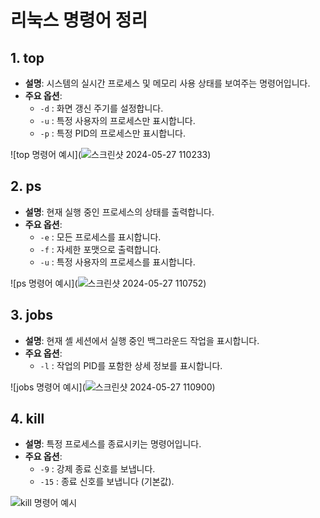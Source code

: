 # 리눅스 명령어 정리

## 1. top
- **설명**: 시스템의 실시간 프로세스 및 메모리 사용 상태를 보여주는 명령어입니다.
- **주요 옵션**:
  - `-d` : 화면 갱신 주기를 설정합니다.
  - `-u` : 특정 사용자의 프로세스만 표시합니다.
  - `-p` : 특정 PID의 프로세스만 표시합니다.
  
![top 명령어 예시](![스크린샷 2024-05-27 110233](https://github.com/whansrl7/-/assets/48951301/dbe8396b-6314-46e3-b561-0865d3d60628))

## 2. ps
- **설명**: 현재 실행 중인 프로세스의 상태를 출력합니다.
- **주요 옵션**:
  - `-e` : 모든 프로세스를 표시합니다.
  - `-f` : 자세한 포맷으로 출력합니다.
  - `-u` : 특정 사용자의 프로세스를 표시합니다.
  
![ps 명령어 예시](![스크린샷 2024-05-27 110752](https://github.com/whansrl7/-/assets/48951301/66f10756-81e1-4f52-ab53-516f5a38c2bf))

## 3. jobs
- **설명**: 현재 셸 세션에서 실행 중인 백그라운드 작업을 표시합니다.
- **주요 옵션**:
  - `-l` : 작업의 PID를 포함한 상세 정보를 표시합니다.
  
![jobs 명령어 예시](![스크린샷 2024-05-27 110900](https://github.com/whansrl7/-/assets/48951301/51979989-43b3-4db7-aaae-cd62ff344f0f))

## 4. kill
- **설명**: 특정 프로세스를 종료시키는 명령어입니다.
- **주요 옵션**:
  - `-9` : 강제 종료 신호를 보냅니다.
  - `-15` : 종료 신호를 보냅니다 (기본값).
  
![kill 명령어 예시](<img width="717" alt="img" src="https://github.com/whansrl7/-/assets/48951301/b869b79e-7468-4b75-8e93-1f29b8bd5aa2">)
